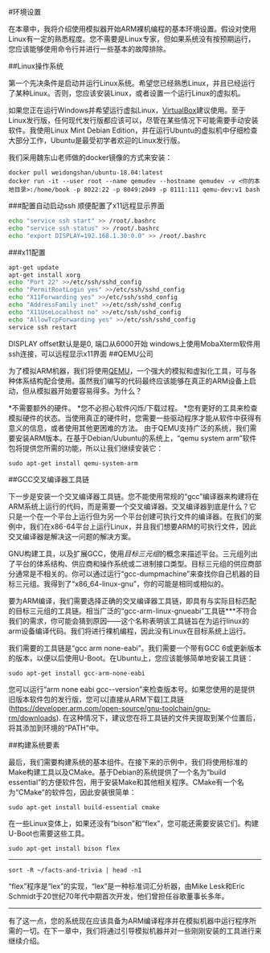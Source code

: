 #环境设置

在本章中，我将介绍使用模拟器开始ARM裸机编程的基本环境设置。假设对使用Linux有一定的熟悉程度。您不需要是Linux专家，但如果系统没有按预期运行，您应该能够使用命令行并进行一些基本的故障排除。

##Linux操作系统

第一个先决条件是启动并运行Linux系统。希望您已经熟悉Linux，并且已经运行了某种Linux。否则，您应该安装Linux，或者设置一个运行Linux的虚拟机。

如果您正在运行Windows并希望运行虚拟Linux，[VirtualBox](http://www.virtualbox.org)建议使用。至于Linux发行版，任何现代发行版都应该可以，尽管在某些情况下可能需要手动安装软件。我使用Linux Mint Debian Edition，并在运行Ubuntu的虚拟机中仔细检查大部分工作，Ubuntu是最受初学者欢迎的Linux发行版。

我们采用魏东山老师做的docker镜像的方式来安装：

```
docker pull weidongshan/ubuntu-18.04:latest
docker run -it --user root --name qemudev --hostname qemudev -v <你的本地目录>:/home/book -p 8022:22 -p 8049:2049 -p 8111:111 qemu-dev:v1 bash
```

###配置自动启动ssh
顺便配置了x11远程显示界面
```bash
echo "service ssh start" >> /root/.bashrc
echo "service ssh status" >> /root/.bashrc
echo "export DISPLAY=192.168.1.30:0.0" >> /root/.bashrc
```
###x11配置
```bash
apt-get update
apt-get install xorg
echo "Port 22" >>/etc/ssh/sshd_config
echo "PermitRootLogin yes" >>/etc/ssh/sshd_config
echo "X11Forwarding yes" >>/etc/ssh/sshd_config
echo "AddressFamily inet" >>/etc/ssh/sshd_config
echo "X11UseLocalhost no" >>/etc/ssh/sshd_config
echo "AllowTcpForwarding yes" >>/etc/ssh/sshd_config
service ssh restart
```
DISPLAY offset默认是是0, 端口从6000开始
windows上使用MobaXterm软件用ssh连接，可以远程显示x11界面
##QEMU公司


为了模拟ARM机器，我们将使用[QEMU](http://www.qemu.org)，一个强大的模拟和虚拟化工具，可与各种体系结构配合使用。虽然我们编写的代码最终应该能够在真正的ARM设备上启动，但从模拟器开始要容易得多。为什么？

*不需要额外的硬件。
*您不必担心软件闪烁/下载过程。
*您有更好的工具来检查模拟硬件的状态。当使用真正的硬件时，您需要一些驱动程序才能从软件中获得有意义的信息，或者使用其他更困难的方法。
由于QEMU支持广泛的系统，我们需要安装ARM版本。在基于Debian/Uubuntu的系统上，“qemu system arm”软件包将提供您所需的功能，所以让我们继续安装它：

```
sudo apt-get install qemu-system-arm
```

##GCC交叉编译器工具链

下一步是安装一个交叉编译器工具链。您不能使用常规的“gcc”编译器来构建将在ARM系统上运行的代码，而是需要一个交叉编译器。交叉编译器到底是什么？它只是一个在一个平台上运行但为另一个平台创建可执行文件的编译器。在我们的案例中，我们在x86-64平台上运行Linux，并且我们想要ARM的可执行文件，因此交叉编译器是解决这一问题的解决方案。

GNU构建工具，以及扩展GCC，使用*目标三元组*的概念来描述平台。三元组列出了平台的体系结构、供应商和操作系统或二进制接口类型。目标三元组的供应商部分通常是不相关的。你可以通过运行“gcc-dumpmachine”来查找你自己机器的目标三元组。我得到了“x86_64-linux-gnu”，你的可能是相同或相似的。

要为ARM编译，我们需要选择正确的交叉编译器工具链，即具有与实际目标匹配的目标三元组的工具链。相当广泛的“gcc-arm-linux-gnueabi”工具链***不符合我们的需求，你可能会猜到原因——这个名称表明该工具链旨在为运行linux的arm设备编译代码。我们将进行裸机编程，因此没有Linux在目标系统上运行。

我们需要的工具链是“gcc arm none-eabi”。我们需要一个带有GCC 6或更新版本的版本，以便以后使用U-Boot。在Ubuntu上，您应该能够简单地安装工具链：

```
sudo apt-get install gcc-arm-none-eabi
```

您可以运行“arm none eabi gcc--version”来检查版本号。如果您使用的是提供旧版本软件包的发行版，您可以[直接从ARM下载]工具链(https://developer.arm.com/open-source/gnu-toolchain/gnu-rm/downloads). 在这种情况下，建议您在将工具链的文件夹提取到某个位置后，将其添加到环境的“PATH”中。

##构建系统要素

最后，我们需要构建系统的基本组件。在接下来的示例中，我们将使用标准的Make构建工具以及CMake。基于Debian的系统提供了一个名为“build essential”的方便软件包，用于安装Make和其他相关程序。CMake有一个名为“CMake”的软件包，因此安装很简单：

```
sudo apt-get install build-essential cmake
```

在一些Linux变体上，如果还没有“bison”和“flex”，您可能还需要安装它们。构建U-Boot也需要这些工具。

```
sudo apt-get install bison flex
```

---

`sort -R ~/facts-and-trivia | head -n1 `

“flex”程序是“lex”的实现，“lex”是一种标准词汇分析器，由Mike Lesk和Eric Schmidt于20世纪70年代中期首次开发，他们曾担任谷歌董事长多年。

---

有了这一点，您的系统现在应该具备为ARM编译程序并在模拟机器中运行程序所需的一切。在下一章中，我们将通过引导模拟机器并对一些刚刚安装的工具进行来继续介绍。

